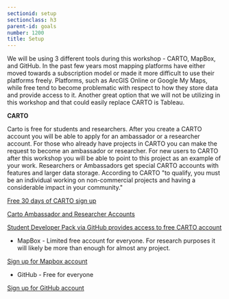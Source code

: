 ```yaml
---
sectionid: setup
sectionclass: h3
parent-id: goals
number: 1200
title: Setup
---
```

We will be using 3 different tools during this workshop - CARTO, MapBox, and GitHub. In the past few years most mapping platforms have either moved towards a subscription model or made it more difficult to use their platforms freely. Platforms, such as ArcGIS Online or Google My Maps, while free tend to become problematic with respect to how they store data and provide access to it. Another great option that we will not be utilizing in this workshop and that could easily replace CARTO is Tableau. 

**CARTO**

Carto is free for students and researchers. After you create a CARTO account you will be able to apply for an ambassador or a researcher account. For those who already have projects in CARTO you can make the request to become an ambassador or researcher. For new users to CARTO after this workshop you will be able to point to this project as an example of your work. Researchers or Ambassadors get special CARTO accounts with features and larger data storage. According to CARTO "to qualify, you must be an individual working on non-commercial projects and having a considerable impact in your community."


[Free 30 days of CARTO sign up](https://carto.com/signup/)


[Carto Ambassador and Researcher Accounts](https://carto.com/community/ambassadors/)

[Student Developer Pack via GitHub provides access to free CARTO account](https://education.github.com/pack)

* MapBox - Limited free account for everyone. For research purposes it will likely be more than enough for almost any project.

[Sign up for Mapbox account](https://www.mapbox.com/signup/)

* GitHub - Free for everyone

[Sign up for GitHub account](https://github.com/join?source=header-home)
